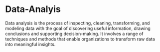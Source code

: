 # Data-Analyis
Data analysis is the process of inspecting, cleaning, transforming, and modeling data with the goal of discovering useful information, drawing conclusions and supporting decision-making. It involves a range of techniques and methods that enable organizations to transform raw data into meaningful insights.
